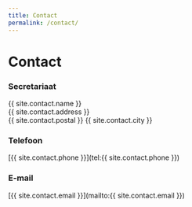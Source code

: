 ```yaml
---
title: Contact
permalink: /contact/
---
```

# Contact

### Secretariaat
{{ site.contact.name }}\
{{ site.contact.address }}\
{{ site.contact.postal }} {{ site.contact.city }}

### Telefoon
[{{ site.contact.phone }}](tel:{{ site.contact.phone }})

### E-mail
[{{ site.contact.email }}](mailto:{{ site.contact.email }})
